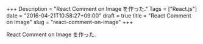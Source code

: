 +++
Description = "React Comment on Image を作った."
Tags = ["React.js"]
date = "2016-04-21T10:58:27+09:00"
draft = true
title = "React Comment on Image"
slug = "react-comment-on-image"
+++

React Comment on Image を作った.

<!--more-->
